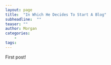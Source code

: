 ```yaml
---
layout: page
title:  "In Which He Decides To Start A Blog"
subheadline:  ""
teaser: ""
author: Morgan
categories:
    -
tags:
---
```

First post!
